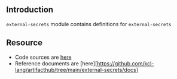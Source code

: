 ## Introduction

`external-secrets` module contains definitions for `external-secrets`

## Resource

+ Code sources are [here](https://github.com/kcl-lang/artifacthub/tree/main/external-secrets)
+ Reference documents are [here][https://github.com/kcl-lang/artifacthub/tree/main/external-secrets/docs]
